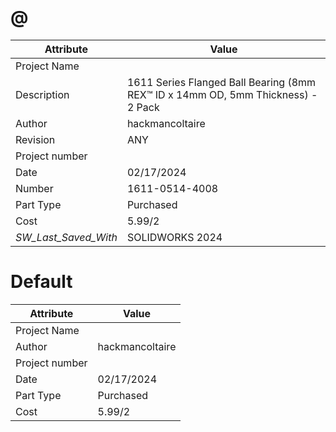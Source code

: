 # @
| Attribute | Value |
| ---  | ---     |
| Project Name |  |
| Description | 1611 Series Flanged Ball Bearing (8mm REX™ ID x 14mm OD, 5mm Thickness) - 2 Pack |
| Author | hackmancoltaire |
| Revision | ANY |
| Project number |  |
| Date | 02/17/2024 |
| Number | 1611-0514-4008 |
| Part Type | Purchased |
| Cost | 5.99/2 |
| _SW_Last_Saved_With_ | SOLIDWORKS 2024 |
# Default
| Attribute | Value |
| ---  | ---     |
| Project Name |  |
| Author | hackmancoltaire |
| Project number |  |
| Date | 02/17/2024 |
| Part Type | Purchased |
| Cost | 5.99/2 |
